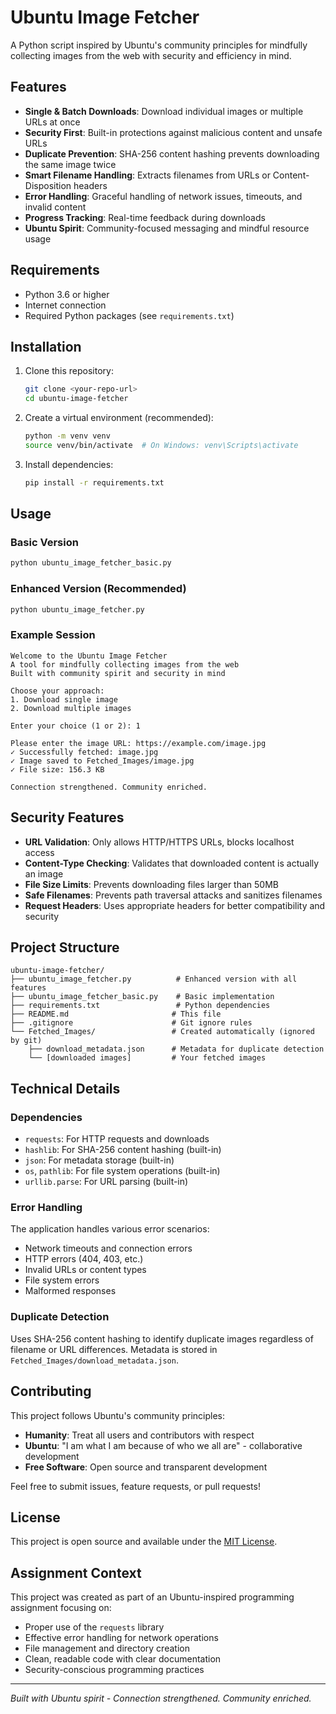 # Ubuntu Image Fetcher

A Python script inspired by Ubuntu's community principles for mindfully collecting images from the web with security and efficiency in mind.

## Features

- **Single & Batch Downloads**: Download individual images or multiple URLs at once
- **Security First**: Built-in protections against malicious content and unsafe URLs
- **Duplicate Prevention**: SHA-256 content hashing prevents downloading the same image twice
- **Smart Filename Handling**: Extracts filenames from URLs or Content-Disposition headers
- **Error Handling**: Graceful handling of network issues, timeouts, and invalid content
- **Progress Tracking**: Real-time feedback during downloads
- **Ubuntu Spirit**: Community-focused messaging and mindful resource usage

## Requirements

- Python 3.6 or higher
- Internet connection
- Required Python packages (see `requirements.txt`)

## Installation

1. Clone this repository:
   ```bash
   git clone <your-repo-url>
   cd ubuntu-image-fetcher
   ```

2. Create a virtual environment (recommended):
   ```bash
   python -m venv venv
   source venv/bin/activate  # On Windows: venv\Scripts\activate
   ```

3. Install dependencies:
   ```bash
   pip install -r requirements.txt
   ```

## Usage

### Basic Version
```bash
python ubuntu_image_fetcher_basic.py
```

### Enhanced Version (Recommended)
```bash
python ubuntu_image_fetcher.py
```

### Example Session
```
Welcome to the Ubuntu Image Fetcher
A tool for mindfully collecting images from the web
Built with community spirit and security in mind

Choose your approach:
1. Download single image
2. Download multiple images

Enter your choice (1 or 2): 1

Please enter the image URL: https://example.com/image.jpg
✓ Successfully fetched: image.jpg
✓ Image saved to Fetched_Images/image.jpg
✓ File size: 156.3 KB

Connection strengthened. Community enriched.
```

## Security Features

- **URL Validation**: Only allows HTTP/HTTPS URLs, blocks localhost access
- **Content-Type Checking**: Validates that downloaded content is actually an image
- **File Size Limits**: Prevents downloading files larger than 50MB
- **Safe Filenames**: Prevents path traversal attacks and sanitizes filenames
- **Request Headers**: Uses appropriate headers for better compatibility and security

## Project Structure

```
ubuntu-image-fetcher/
├── ubuntu_image_fetcher.py          # Enhanced version with all features
├── ubuntu_image_fetcher_basic.py    # Basic implementation
├── requirements.txt                 # Python dependencies
├── README.md                       # This file
├── .gitignore                      # Git ignore rules
└── Fetched_Images/                 # Created automatically (ignored by git)
    ├── download_metadata.json      # Metadata for duplicate detection
    └── [downloaded images]         # Your fetched images
```

## Technical Details

### Dependencies
- `requests`: For HTTP requests and downloads
- `hashlib`: For SHA-256 content hashing (built-in)
- `json`: For metadata storage (built-in)
- `os`, `pathlib`: For file system operations (built-in)
- `urllib.parse`: For URL parsing (built-in)

### Error Handling
The application handles various error scenarios:
- Network timeouts and connection errors
- HTTP errors (404, 403, etc.)
- Invalid URLs or content types
- File system errors
- Malformed responses

### Duplicate Detection
Uses SHA-256 content hashing to identify duplicate images regardless of filename or URL differences. Metadata is stored in `Fetched_Images/download_metadata.json`.

## Contributing

This project follows Ubuntu's community principles:
- **Humanity**: Treat all users and contributors with respect
- **Ubuntu**: "I am what I am because of who we all are" - collaborative development
- **Free Software**: Open source and transparent development

Feel free to submit issues, feature requests, or pull requests!

## License

This project is open source and available under the [MIT License](LICENSE).

## Assignment Context

This project was created as part of an Ubuntu-inspired programming assignment focusing on:
- Proper use of the `requests` library
- Effective error handling for network operations
- File management and directory creation
- Clean, readable code with clear documentation
- Security-conscious programming practices

---

*Built with Ubuntu spirit - Connection strengthened. Community enriched.*